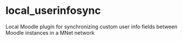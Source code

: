 local_userinfosync
==================

Local Moodle plugin for synchronizing custom user info fields between Moodle instances in a MNet network
